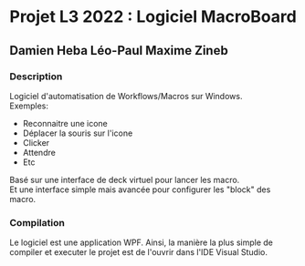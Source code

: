 # Projet L3 2022 : Logiciel MacroBoard
## Damien Heba Léo-Paul Maxime Zineb

### Description
Logiciel d'automatisation de Workflows/Macros sur Windows. \
Exemples:
- Reconnaitre une icone
- Déplacer la souris sur l'icone
- Clicker
- Attendre
- Etc

Basé sur une interface de deck virtuel pour lancer les macro. \
Et une interface simple mais avancée pour configurer les "block" des macro.


### Compilation
Le logiciel est une application WPF.
Ainsi, la manière la plus simple de compiler et executer le projet est de l'ouvrir dans l'IDE Visual Studio.
